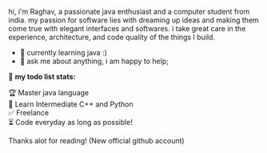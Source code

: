 hi, i'm Raghav, a passionate java enthusiast and a computer student from india. my passion for software lies with dreaming up ideas and making them come true with elegant interfaces and softwares. i take great care in the experience, architecture, and code quality of the things I build.
  
- 💼 currently learning java :)
- 💬 ask me about anything, i am happy to help;

🚧 **my todo list stats:**
<!-- TODO-IST:START -->
🏆  Master java language          
🌸  Learn Intermediate C++ and Python         
✅  Freelance       
⏳  Code everyday as long as possible!
<!-- TODO-IST:END -->

Thanks alot for reading!
(New official github account)
